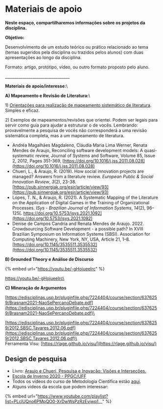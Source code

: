 # Materiais de apoio

**Neste espaço, compartilharemos informações sobre os projetos da disciplina.**

**Objetivo:**

Desenvolvimento de um estudo teórico ou prático relacionado ao tema (temas sugeridos pela disciplina ou trazidos pelos alunos) com duas apresentações ao longo da disciplina.&#x20;

Formato: artigo, protótipo, vídeo, ou outro formato proposto pelo aluno.

\_\_\_\_\_\_\_\_\_\_\_\_\_\_\_\_\_\_\_\_\_\_\_\_\_\_\_\_\_\_\_\_\_

**Materiais de apoio/interesse:**\


**A) Mapeamento e Revisão de Literatura:**\


1\) [Orientações para realização de mapeamento sistemático de literatura](http://claudiaboeres.pbworks.com/w/file/fetch/133747116/Mapeamento%20Sistem%C3%A1tico%20-%20v1.0.pdf). Simples e eficaz.&#x20;

2\) Exemplos de mapeamentos/revisões que orientei. Podem ser legais para servir como guia para ajudar a estruturar o de vocês. Lembrando: provavelmente a pesquisa de vocês não corresponderá a uma revisão sistemática completa, mas a um mapeamento de literatura.

* Andréa Magalhães Magdaleno, Cláudia Maria Lima Werner, Renata Mendes de Araujo, Reconciling software development models: A quasi-systematic review, Journal of Systems and Software, Volume 85, Issue 2, 2012, Pages 351-369, [https://doi.org/10.1016/j.jss.2011.08.028](https://doi.org/10.1016/j.jss.2011.08.028)
* Chueri, L., & Araujo, R. (2019). How social innovation projects are managed? Answers from a literature review. _European Public & Social Innovation Review_, _3_(2), 23-38. [https://pub.sinnergiak.org/esir/article/view/93](https://pub.sinnergiak.org/esir/article/view/93)
* Lopes, T. N., & Araujo, R. (2021). A Systematic Mapping of the Literature on the Application of Digital Games in the Training of Organizational Processes. _ISys - Brazilian Journal of Information Systems_, _14_(2), 96–125[. https://doi.org/10.5753/isys.2021.1092](https://doi.org/10.5753/isys.2021.1092)
* Denise de Campos Candria and Renata Mendes de Araujo. 2022. Crowdsourcing Software Development - a possible path? In XVIII Brazilian Symposium on Information Systems (SBSI). Association for Computing Machinery, New York, NY, USA, Article 21, 1–8. [https://doi.org/10.1145/3535511.3535532](https://doi.org/10.1145/3535511.3535532)

**B) Grounded Theory e Análise de Discurso**

{% embed url="https://youtu.be/-gHojueeIrc" %}

https://youtu.be/-gHojueeIrc\


**C) Mineração de Argumentos**

[https://edisciplinas.usp.br/pluginfile.php/7224404/course/section/6376259/Brasnam2021-NaoSePercanoDebate.pdf](https://edisciplinas.usp.br/pluginfile.php/7224404/course/section/6376259/Brasnam2021-NaoSePercanoDebate.pdf)\


[https://edisciplinas.usp.br/pluginfile.php/7224404/course/section/6376259/2012.SBSC.Tavares.2012.06.pdf](https://edisciplinas.usp.br/pluginfile.php/7224404/course/section/6376259/2012.SBSC.Tavares.2012.06.pdf)\
\
Ferramenta Visu: [https://rlage.github.io/visu/](https://rlage.github.io/visu/)

## Design de pesquisa

* Livro: [Araujo e Chueri, Pesquisa e Inovação: Visões e Interseções.  ](https://edisciplinas.usp.br/pluginfile.php/7224404/course/section/6376547/Livro\_Pesquisa-e-Inova%C3%A7%C3%A3o\_Vis%C3%B5es-e-interse%C3%A7%C3%B5es.pdf)
* [Escola de Inverno 2020 - PPGC/UFF](http://ev-ppgc.ic.uff.br/2020-2/)&#x20;
* Todos os vídeos do curso de Metodologia Científica estão [aqui](https://medium.com/@adolfont2/v%C3%ADdeos-da-escola-de-inverno-do-ppgc-uff-programa-de-p%C3%B3s-gradua%C3%A7%C3%A3o-em-computa%C3%A7%C3%A3o-da-uff-cebba282e3d6).
* Alguns videos da escola que podem interessar:



{% embed url="https://www.youtube.com/playlist?list=PLclUQno6PMpQO0-XrDwWsPzRzEvjwp1__" %}
